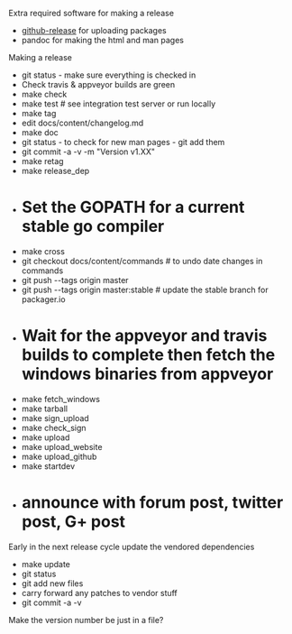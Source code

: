 Extra required software for making a release
  * [github-release](https://github.com/aktau/github-release) for uploading packages
  * pandoc for making the html and man pages

Making a release
  * git status - make sure everything is checked in
  * Check travis & appveyor builds are green
  * make check
  * make test # see integration test server or run locally
  * make tag
  * edit docs/content/changelog.md
  * make doc
  * git status - to check for new man pages - git add them
  * git commit -a -v -m "Version v1.XX"
  * make retag
  * make release_dep
  * # Set the GOPATH for a current stable go compiler
  * make cross
  * git checkout docs/content/commands # to undo date changes in commands
  * git push --tags origin master
  * git push --tags origin master:stable # update the stable branch for packager.io
  * # Wait for the appveyor and travis builds to complete then fetch the windows binaries from appveyor
  * make fetch_windows
  * make tarball
  * make sign_upload
  * make check_sign
  * make upload
  * make upload_website
  * make upload_github
  * make startdev
  * # announce with forum post, twitter post, G+ post

Early in the next release cycle update the vendored dependencies
  * make update
  * git status
  * git add new files
  * carry forward any patches to vendor stuff
  * git commit -a -v

Make the version number be just in a file?
